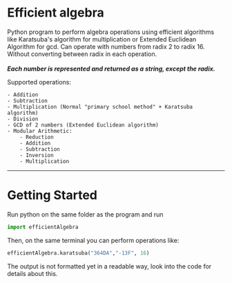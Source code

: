 # Efficient algebra

Python program to perform algebra operations using efficient algorithms like Karatsuba's algorithm for multiplication or Extended Euclidean Algorithm for gcd.
Can operate with numbers from radix 2 to radix 16. Without converting between radix in each operation. <br> <br>
_**Each number is represented and returned as a string, except the radix.**_

Supported operations: 
    
    - Addition
    - Subtraction 
    - Multiplication (Normal "primary school method" + Karatsuba algorithm)
    - Division
    - GCD of 2 numbers (Extended Euclidean algorithm)
    - Modular Arithmetic:
        - Reduction
        - Addition
        - Subtraction
        - Inversion
        - Multiplication

<hr>

# Getting Started
Run python on the same folder as the program and run 
```python
import efficientAlgebra
```
Then, on the same terminal you can perform operations like:
```python
efficientAlgebra.karatsuba("364DA","-13F", 16)
```
The output is not formatted yet in a readable way, look into the code for details about this.
